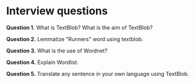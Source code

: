 ﻿# Interview questions

**Question 1.** What is TextBlob? What is the aim of TextBlob?

**Question 2.** Lemmatize "Runners" word using textblob.

**Question 3.** What is the use of Wordnet?

**Question 4.** Explain Wordlist.

**Question 5.** Translate any sentence in your own language using TextBlob.